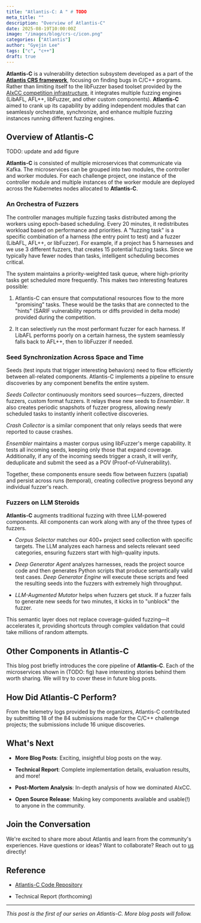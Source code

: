 ```yaml
---
title: "Atlantis-C: A " # TODO
meta_title: ""
description: "Overview of Atlantis-C"
date: 2025-08-19T10:00:00Z
image: "/images/blog/crs-c/icon.png"
categories: ["Atlantis"]
author: "Gyejin Lee"
tags: ["c", "c++"]
draft: true
---
```


**Atlantis-C** is a vulnerability detection subsystem developed as a part of the **[Atlantis CRS framework](https://team-atlanta.github.io/blog/post-atl-infra/)**, focusing on finding bugs in C/C++ programs.
Rather than limiting itself to the libFuzzer based toolset provided by the [AIxCC competition infrastructure](https://github.com/aixcc-finals/oss-fuzz-aixcc/),
it integrates multiple fuzzing engines (LibAFL, AFL++, libFuzzer, and other custom components).
**Atlantis-C** aimed to crank up its capability by adding independent modules
that can seamlessly orchestrate, synchronize, and enhance
multiple fuzzing instances running different fuzzing engines.

## Overview of **Atlantis-C**

TODO: update and add figure

**Atlantis-C** is consisted of multiple microservices that communicate via Kafka.
The microservices can be grouped into two modules, the controller and worker modules.
For each challenge project, one instance of the controller module and multiple instances of the worker module
are deployed across the Kubernetes nodes allocated to **Atlantis-C**.

### An Orchestra of Fuzzers

The controller manages multiple fuzzing tasks distributed among the workers using epoch-based scheduling.
Every 20 minutes, it redistributes workload based on performance and priorities.
A "fuzzing task" is a specific combination of a harness (the entry point to test)
and a fuzzer (LibAFL, AFL++, or libFuzzer).
For example, if a project has 5 harnesses and we use 3 different fuzzers, that creates 15 potential fuzzing tasks.
Since we typically have fewer nodes than tasks, intelligent scheduling becomes critical.

The system maintains a priority-weighted task queue, where high-priority tasks get scheduled more frequently.
This makes two interesting features possible:

1. Atlantis-C can ensure that computational resources flow to the more "promising" tasks.
These would be the tasks that are connected to the "hints"
(SARIF vulnerability reports or diffs provided in delta mode) provided during the competition.

2. It can selectively run the most performant fuzzer for each harness.
If LibAFL performs poorly on a certain harness, the system seamlessly falls back to AFL++, then to libFuzzer if needed.

### Seed Synchronization Across Space and Time

Seeds (test inputs that trigger interesting behaviors) need to flow efficiently between all-related components.
Atlantis-C implements a pipeline to ensure discoveries by any component benefits the entire system.

*Seeds Collector* continuously monitors seed sources—fuzzers, directed fuzzers, custom format fuzzers. 
It relays these new seeds to *Ensembler*.
It also creates periodic snapshots of fuzzer progress,
allowing newly scheduled tasks to instantly inherit collective discoveries.

*Crash Collector* is a similar component that only relays seeds that were reported to cause crashes.

*Ensembler* maintains a master corpus using libFuzzer's merge capability.
It tests all incoming seeds, keeping only those that expand coverage.
Additionally, if any of the incoming seeds trigger a crash,
it will verify, deduplicate and submit the seed as a POV (Proof-of-Vulnerability).

Together, these components ensure seeds flow between fuzzers (spatial) and persist across runs (temporal),
creating collective progress beyond any individual fuzzer's reach.

### Fuzzers on LLM Steroids

**Atlantis-C** augments traditional fuzzing with three LLM-powered components.
All components can work along with any of the three types of fuzzers.

- *Corpus Selector* matches our 400+ project seed collection with specific targets.
The LLM analyzes each harness and selects relevant seed categories,
ensuring fuzzers start with high-quality inputs.

- *Deep Generator Agent* analyzes harnesses, reads the project source code and then generates Python scripts
that produce semantically valid test cases.
*Deep Generator Engine* will execute these scripts and feed the resulting seeds into the fuzzers with extremely high throughput.

- *LLM-Augmented Mutator* helps when fuzzers get stuck.
If a fuzzer fails to generate new seeds for two minutes, it kicks in to "unblock" the fuzzer.

This semantic layer does not replace coverage-guided fuzzing—it accelerates it,
providing shortcuts through complex validation that could take millions of random attempts.

## Other Components in **Atlantis-C**

This blog post briefly introduces the core pipeline of **Atlantis-C**.
Each of the microservices shown in (TODO: fig) have interesting stories behind them worth sharing.
We will try to cover these in future blog posts.

## How Did Atlantis-C Perform?

From the telemetry logs provided by the organizers,
Atlantis-C contributed by submitting 18 of the 84 submissions made for the C/C++ challenge projects;
the submissions include 16 unique discoveries.

## What's Next

- **More Blog Posts**: Exciting, insightful blog posts on the way.

- **Technical Report**: Complete implementation details, evaluation results, and more!

- **Post-Mortem Analysis**: In-depth analysis of how we dominated AIxCC.

- **Open Source Release**: Making key components available and usable(!) to anyone in the community.

## Join the Conversation

We're excited to share more about Atlantis and learn from the community's experiences.
Have questions or ideas? Want to collaborate? Reach out to [us](https://www.linkedin.com/company/team-atlanta/) directly!

## Reference

- [Atlantis-C Code Repository](https://github.com/Team-Atlanta/aixcc-afc-atlantis/tree/main/example-crs-webservice/crs-c)

- Technical Report (forthcoming)

---

*This post is the first of our series on Atlantis-C. More blog posts will follow.*

